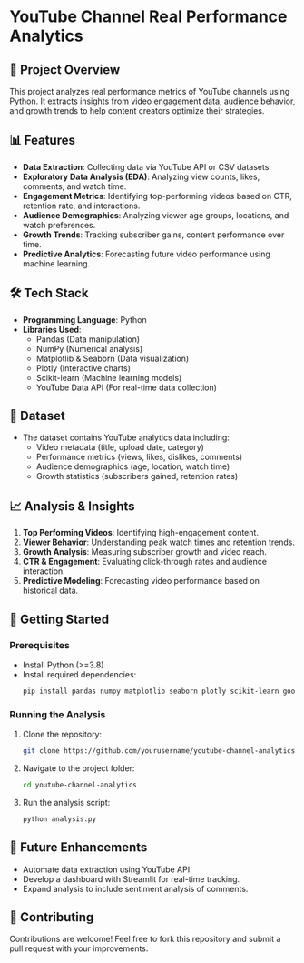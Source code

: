 # YouTube Channel Real Performance Analytics

## 📌 Project Overview
This project analyzes real performance metrics of YouTube channels using Python. It extracts insights from video engagement data, audience behavior, and growth trends to help content creators optimize their strategies.

## 📊 Features
- **Data Extraction**: Collecting data via YouTube API or CSV datasets.
- **Exploratory Data Analysis (EDA)**: Analyzing view counts, likes, comments, and watch time.
- **Engagement Metrics**: Identifying top-performing videos based on CTR, retention rate, and interactions.
- **Audience Demographics**: Analyzing viewer age groups, locations, and watch preferences.
- **Growth Trends**: Tracking subscriber gains, content performance over time.
- **Predictive Analytics**: Forecasting future video performance using machine learning.

## 🛠️ Tech Stack
- **Programming Language**: Python
- **Libraries Used**:
  - Pandas (Data manipulation)
  - NumPy (Numerical analysis)
  - Matplotlib & Seaborn (Data visualization)
  - Plotly (Interactive charts)
  - Scikit-learn (Machine learning models)
  - YouTube Data API (For real-time data collection)

## 📂 Dataset
- The dataset contains YouTube analytics data including:
  - Video metadata (title, upload date, category)
  - Performance metrics (views, likes, dislikes, comments)
  - Audience demographics (age, location, watch time)
  - Growth statistics (subscribers gained, retention rates)

## 📈 Analysis & Insights
1. **Top Performing Videos**: Identifying high-engagement content.
2. **Viewer Behavior**: Understanding peak watch times and retention trends.
3. **Growth Analysis**: Measuring subscriber growth and video reach.
4. **CTR & Engagement**: Evaluating click-through rates and audience interaction.
5. **Predictive Modeling**: Forecasting video performance based on historical data.

## 🚀 Getting Started
### Prerequisites
- Install Python (>=3.8)
- Install required dependencies:
  ```bash
  pip install pandas numpy matplotlib seaborn plotly scikit-learn google-api-python-client
  ```

### Running the Analysis
1. Clone the repository:
   ```bash
   git clone https://github.com/yourusername/youtube-channel-analytics.git
   ```
2. Navigate to the project folder:
   ```bash
   cd youtube-channel-analytics
   ```
3. Run the analysis script:
   ```bash
   python analysis.py
   ```

## 📜 Future Enhancements
- Automate data extraction using YouTube API.
- Develop a dashboard with Streamlit for real-time tracking.
- Expand analysis to include sentiment analysis of comments.

## 🤝 Contributing
Contributions are welcome! Feel free to fork this repository and submit a pull request with your improvements.
